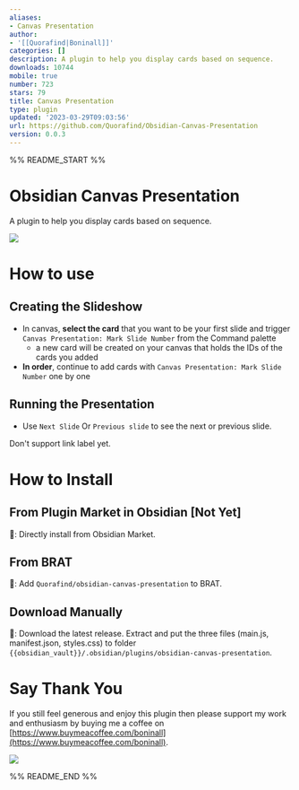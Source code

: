 ```yaml
---
aliases:
- Canvas Presentation
author:
- '[[Quorafind|Boninall]]'
categories: []
description: A plugin to help you display cards based on sequence.
downloads: 10744
mobile: true
number: 723
stars: 79
title: Canvas Presentation
type: plugin
updated: '2023-03-29T09:03:56'
url: https://github.com/Quorafind/Obsidian-Canvas-Presentation
version: 0.0.3
---
```


%% README_START %%

# Obsidian Canvas Presentation

A plugin to help you display cards based on sequence.

![](https://raw.githubusercontent.com/Quorafind/obsidian-canvas-presentation/master/PPT.gif)

# How to use

## Creating the Slideshow
- In canvas, **select the card** that you want to be your first slide and trigger  `Canvas Presentation: Mark Slide Number` from the Command palette
	- a new card will be created on your canvas that holds the IDs of the cards you added
- **In order**, continue to add cards with `Canvas Presentation: Mark Slide Number` one by one

## Running the Presentation
- Use `Next Slide` Or `Previous slide` to see the next or previous slide.

Don't support link label yet.

# How to Install

## From Plugin Market in Obsidian [Not Yet]

💜: Directly install from Obsidian Market.

## From BRAT

🚗: Add `Quorafind/obsidian-canvas-presentation` to BRAT.

## Download Manually

🚚: Download the latest release. Extract and put the three files (main.js, manifest.json, styles.css) to
folder `{{obsidian_vault}}/.obsidian/plugins/obsidian-canvas-presentation`.

# Say Thank You

If you still feel generous and enjoy this plugin then please support my work and enthusiasm by buying me a coffee
on [https://www.buymeacoffee.com/boninall](https://www.buymeacoffee.com/boninall).

<a href="https://www.buymeacoffee.com/boninall"><img src="https://img.buymeacoffee.com/button-api/?text=Buy me a coffee&emoji=&slug=boninall&button_colour=6495ED&font_colour=ffffff&font_family=Lato&outline_colour=000000&coffee_colour=FFDD00"></a>



%% README_END %%